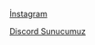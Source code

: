 [İnstagram](https://www.instagram.com/the.wtch/)       

[Discord Sunucumuz](https://discord.gg/axyTYU5tmj)